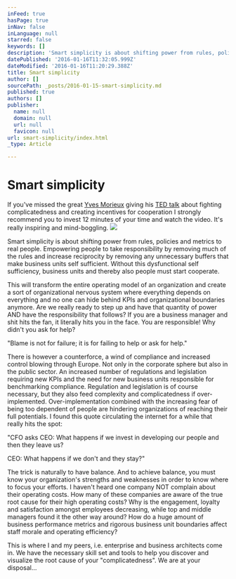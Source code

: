 ```yaml
---
inFeed: true
hasPage: true
inNav: false
inLanguage: null
starred: false
keywords: []
description: 'Smart simplicity is about shifting power from rules, policies and metrics to real people. Empowering people to take responsibility by removing much of the rules and increase reciprocity by removing any unnecessary buffers that make business units self sufficient.'
datePublished: '2016-01-16T11:32:05.999Z'
dateModified: '2016-01-16T11:20:29.388Z'
title: Smart simplicity
author: []
sourcePath: _posts/2016-01-15-smart-simplicity.md
published: true
authors: []
publisher:
  name: null
  domain: null
  url: null
  favicon: null
url: smart-simplicity/index.html
_type: Article

---
```

# Smart simplicity

If you've missed the great [Yves Morieux][0] giving his [TED talk][1] about fighting complicatedness and creating incentives for cooperation I strongly recommend you to invest 12 minutes of your time and watch the video. It's really inspiring and mind-boggling.
![](https://s3-us-west-2.amazonaws.com/the-grid-img/p/43c243e8b9e52d3d0f084b24d3e1052be93b6fb0.jpg)

Smart simplicity is about shifting power from rules, policies and metrics to real people. Empowering people to take responsibility by removing much of the rules and increase reciprocity by removing any unnecessary buffers that make business units self sufficient. Without this dysfunctional self sufficiency, business units and thereby also people must start cooperate.

This will transform the entire operating model of an organization and create a sort of organizational nervous system where everything depends on everything and no one can hide behind KPIs and organizational boundaries anymore. Are we really ready to step up and have that quantity of power AND have the responsibility that follows? If you are a business manager and shit hits the fan, it literally hits you in the face. You are responsible! Why didn't you ask for help?

"Blame is not for failure; it is for failing to help or ask for help."

There is however a counterforce, a wind of compliance and increased control blowing through Europe. Not only in the corporate sphere but also in the public sector. An increased number of regulations and legislation requiring new KPIs and the need for new business units responsible for benchmarking compliance. Regulation and legislation is of course necessary, but they also feed complexity and complicatedness if over-implemented. Over-implementation combined with the increasing fear of being too dependent of people are hindering organizations of reaching their full potentials. I found this quote circulating the internet for a while that really hits the spot:

"CFO asks CEO: What happens if we invest in developing our people and then they leave us?

CEO: What happens if we don't and they stay?"

The trick is naturally to have balance. And to achieve balance, you must know your organization's strengths and weaknesses in order to know where to focus your efforts. I haven't heard one company NOT complain about their operating costs. How many of these companies are aware of the true root cause for their high operating costs? Why is the engagement, loyalty and satisfaction amongst employees decreasing, while top and middle managers found it the other way around? How do a huge amount of business performance metrics and rigorous business unit boundaries affect staff morale and operating efficiency?

[][0][][1]

This is where I and my peers, i.e. enterprise and business architects come in. We have the necessary skill set and tools to help you discover and visualize the root cause of your "complicatedness". We are at your disposal...

[0]: https://sites.google.com/site/yvesmorieux/
[1]: http://on.ted.com/Morieux